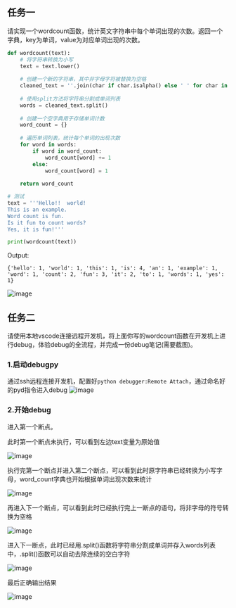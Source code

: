 ## 任务一
请实现一个wordcount函数，统计英文字符串中每个单词出现的次数。返回一个字典，key为单词，value为对应单词出现的次数。

```python
def wordcount(text):
    # 将字符串转换为小写
    text = text.lower()
    
    # 创建一个新的字符串，其中非字母字符被替换为空格
    cleaned_text = ''.join(char if char.isalpha() else ' ' for char in text)
    
    # 使用split方法将字符串分割成单词列表
    words = cleaned_text.split()
    
    # 创建一个空字典用于存储单词计数
    word_count = {}
    
    # 遍历单词列表，统计每个单词的出现次数
    for word in words:
        if word in word_count:
            word_count[word] += 1
        else:
            word_count[word] = 1
            
    return word_count

# 测试
text = '''Hello!!  world!  
This is an example.  
Word count is fun.  
Is it fun to count words?  
Yes, it is fun!'''

print(wordcount(text))
```


Output:
```
{'hello': 1, 'world': 1, 'this': 1, 'is': 4, 'an': 1, 'example': 1, 'word': 1, 'count': 2, 'fun': 3, 'it': 2, 'to': 1, 'words': 1, 'yes': 1}
```
![image](https://github.com/user-attachments/assets/332b5d7d-2c0f-413c-befa-5724b5703837)


## 任务二
请使用本地vscode连接远程开发机，将上面你写的wordcount函数在开发机上进行debug，体验debug的全流程，并完成一份debug笔记(需要截图)。


### 1.启动debugpy
通过ssh远程连接开发机，配置好`python debugger:Remote Attach`，通过命名好的pyd指令进入debug
![image](https://github.com/user-attachments/assets/873dfe78-d585-41e1-a275-4f33f3aeb640)


### 2.开始debug
进入第一个断点。

此时第一个断点未执行，可以看到左边text变量为原始值

![image](https://github.com/user-attachments/assets/8513a83a-cd4b-44de-b145-6e93846d8d0a)


执行完第一个断点并进入第二个断点，可以看到此时原字符串已经转换为小写字母，word_count字典也开始根据单词出现次数来统计

![image](https://github.com/user-attachments/assets/5fe5e126-2eb5-410b-8c4d-ada251a5a973)


再进入下一个断点，可以看到此时已经执行完上一断点的语句，将非字母的符号转换为空格

![image](https://github.com/user-attachments/assets/658075f6-5082-426c-8c49-741d03c47989)


进入下一断点，此时已经用.split()函数将字符串分割成单词并存入words列表中，.split()函数可以自动去除连续的空白字符

![image](https://github.com/user-attachments/assets/dcda30fa-c082-4990-a982-d0ba10d5edc3)


最后正确输出结果

![image](https://github.com/user-attachments/assets/c332d391-79b4-4fe4-a394-144c375a7a49)

